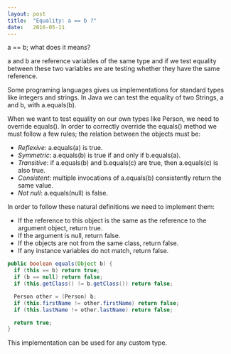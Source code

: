 ```yaml
---
layout: post
title:  "Equality: a == b ?"
date:   2016-05-11
---
```


a == b; what does it means?

a and b are reference variables of the same type and if we test equality between these two variables we are testing whether they have the same reference.

Some programing languages gives us implementations for standard types like integers and strings. In Java we can test the equality of two Strings, a and b, with a.equals(b).

When we want to test equality on our own types like Person, we need to override equals(). In order to correctly override the equals() method we must follow a few rules; the relation between the objects must be:

* *Reflexive*: a.equals(a) is true.
* *Symmetric*: a.equals(b) is true if and only if b.equals(a).
* *Transitive*: if a.equals(b) and b.equals(c) are true, then a.equals(c) is also true.
* *Consistent*: multiple invocations of a.equals(b) consistently return the same value.
* *Not null*: a.equals(null) is false.

In order to follow these natural definitions we need to implement them:

* If the reference to this object is the same as the reference to the argument object, return true.
* If the argument is null, return false.
* If the objects are not from the same class, return false.
* If any instance variables do not match, return false.

```java
public boolean equals(Object b) {
  if (this == b) return true;
  if (b == null) return false;
  if (this.getClass() != b.getClass()) return false;

  Person other = (Person) b;
  if (this.firstName != other.firstName) return false;
  if (this.lastName != other.lastName) return false;

  return true;
}
```

This implementation can be used for any custom type.

